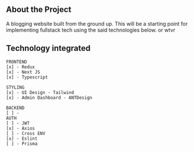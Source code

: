 ## About the Project

A blogging website built from the ground up. This will be a starting point for implementing fullstack tech using the said technologies below. or wtvr

## Technology integrated

```
FRONTEND
[x] - Redux
[x] - Next JS
[x] - Typescript

STYLING
[x] - UI Design - Tailwind
[x] - Admin Dashboard - ANTDesign

BACKEND
[ ] -
AUTH
[ ] - JWT
[x] - Axios
[ ] - Cross ENV
[x] - Eslint
[ ] - Prisma
```
